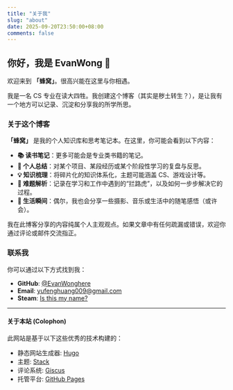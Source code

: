 ```yaml
---
title: "关于我"
slug: "about"
date: 2025-09-20T23:50:00+08:00
comments: false 
---
```


你好，我是 EvanWong 👋
---

欢迎来到 **「蜂窝」**。很高兴能在这里与你相遇。

我是一名 CS 专业在读大四牲。我创建这个博客（其实是秽土转生？），是让我有一个地方可以记录、沉淀和分享我的所学所思。

### 关于这个博客

**「蜂窝」** 是我的个人知识库和思考笔记本。在这里，你可能会看到以下内容：

* **📚 读书笔记**：更多可能会是专业类书籍的笔记。
* **🧠 个人总结**：对某个项目、某段经历或某个阶段性学习的复盘与反思。
* **💡 知识梳理**：将碎片化的知识体系化，主题可能涵盖 CS、游戏设计等。
* **🔧 难题解析**：记录在学习和工作中遇到的“拦路虎”，以及如何一步步解决它的过程。
* **📸 生活瞬间**：偶尔，我也会分享一些摄影、音乐或生活中的随笔感悟（或许会）。

我在此博客分享的内容纯属个人主观观点。如果文章中有任何疏漏或错误，欢迎你通过评论或邮件交流指正。

### 联系我

你可以通过以下方式找到我：

* **GitHub**: [@EvanWonghere](https://github.com/EvanWonghere)
* **Email**: [yufenghuang009@gmail.com](mailto:yufenghuang009@gmail.com)
* **Steam**: [Is this my name?](https://steamcommunity.com/profiles/76561198980535015/)

---

#### 关于本站 (Colophon)

此网站是基于以下这些优秀的技术构建的：

* 静态网站生成器: [Hugo](https://gohugo.io/)
* 主题: [Stack](https://themes.gohugo.io/themes/hugo-theme-stack/)
* 评论系统: [Giscus](https://giscus.app/)
* 托管平台: [GitHub Pages](https://pages.github.com)
